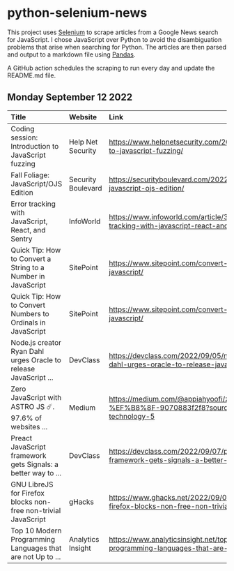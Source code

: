 # python-selenium-news

This project uses [Selenium](https://www.seleniumhq.org/) to scrape articles from a Google News search for JavaScript.
I chose JavaScript over Python to avoid the disambiguation problems that arise when searching for Python.
The articles are then parsed and output to a markdown file using [Pandas](https://pandas.pydata.org/).

A GitHub action schedules the scraping to run every day and update the README.md file.

## Monday September 12 2022


| Title                                                            | Website            | Link                                                                                                     |
|:-----------------------------------------------------------------|:-------------------|:---------------------------------------------------------------------------------------------------------|
| Coding session: Introduction to JavaScript fuzzing               | Help Net Security  | https://www.helpnetsecurity.com/2022/09/08/introduction-to-javascript-fuzzing/                           |
| Fall Foliage: JavaScript/OJS Edition                             | Security Boulevard | https://securityboulevard.com/2022/09/fall-foliage-javascript-ojs-edition/                               |
| Error tracking with JavaScript, React, and Sentry                | InfoWorld          | https://www.infoworld.com/article/3671874/error-tracking-with-javascript-react-and-sentry.html           |
| Quick Tip: How to Convert a String to a Number in JavaScript     | SitePoint          | https://www.sitepoint.com/convert-string-to-number-javascript/                                           |
| Quick Tip: How to Convert Numbers to Ordinals in JavaScript      | SitePoint          | https://www.sitepoint.com/convert-numbers-to-ordinals-javascript/                                        |
| Node.js creator Ryan Dahl urges Oracle to release JavaScript ... | DevClass           | https://devclass.com/2022/09/05/node-js-creator-ryan-dahl-urges-oracle-to-release-javascript-trademark/  |
| Zero JavaScript with ASTRO JS ☄️. 97.6% of websites ...          | Medium             | https://medium.com/@appiahyoofi/zero-js-with-astro-js-%EF%B8%8F-9070883f2f8?source=rss------technology-5 |
| Preact JavaScript framework gets Signals: a better way to ...    | DevClass           | https://devclass.com/2022/09/07/preact-javascript-framework-gets-signals-a-better-way-to-manage-state/   |
| GNU LibreJS for Firefox blocks non-free non-trivial JavaScript   | gHacks             | https://www.ghacks.net/2022/09/07/gnu-librejs-for-firefox-blocks-non-free-non-trivial-javascript/        |
| Top 10 Modern Programming Languages that are not Up to ...       | Analytics Insight  | https://www.analyticsinsight.net/top-10-modern-programming-languages-that-are-not-up-to-the-mark/        |